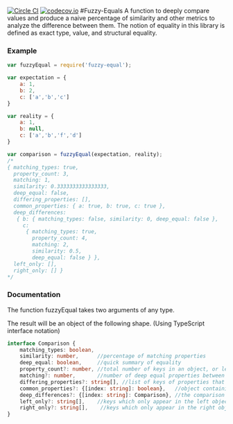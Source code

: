 [![Circle CI](https://circleci.com/gh/hath995/fuzzyEqual/tree/master.svg?style=shield)](https://circleci.com/gh/hath995/fuzzyEqual/tree/master)
[![codecov.io](https://codecov.io/github/hath995/fuzzyEqual/coverage.svg?branch=master)](https://codecov.io/github/hath995/fuzzyEqual?branch=master)
#Fuzzy-Equals
A function to deeply compare values and produce a naive percentage of similarity and other metrics to analyze the difference between them. The notion of equality in this library is defined as exact type, value, and structural equality. 

### Example
```JavaScript
var fuzzyEqual = require('fuzzy-equal');

var expectation = {
    a: 1,
    b: 2,
    c: ['a','b','c']
}

var reality = {
    a: 1,
    b: null,
    c: ['a','b','f','d']
}

var comparison = fuzzyEqual(expectation, reality);
/*
{ matching_types: true,
  property_count: 3,
  matching: 1,
  similarity: 0.3333333333333333,
  deep_equal: false,
  differing_properties: [],
  common_properties: { a: true, b: true, c: true },
  deep_differences:
   { b: { matching_types: false, similarity: 0, deep_equal: false },
     c:
      { matching_types: true,
        property_count: 4,
        matching: 2,
        similarity: 0.5,
        deep_equal: false } },
  left_only: [],
  right_only: [] }
*/
```

### Documentation
The function fuzzyEqual takes two arguments of any type. 

The result will be an object of the following shape. (Using TypeScript interface notation)
```Typescript
interface Comparison {
    matching_types: boolean,
    similarity: number,      //percentage of matching properties
    deep_equal: boolean,     //quick summary of equality
    property_count?: number, //total number of keys in an object, or length for an array
    matching?: number,       //number of deep equal properties between the two values
    differing_properties?: string[], //list of keys of properties that differed 
    common_properties?: {[index: string]: boolean},   //object containing keys of shared properties
    deep_differences?: {[index: string]: Comparison}, //the comparison object generated for each differing property
    left_only?: string[],    //keys which only appear in the left object
    right_only?: string[],    //keys which only appear in the right object
}
```
